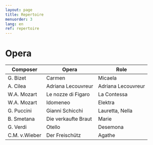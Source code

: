 ```yaml
---
layout: page
title: Repertoire
menuorder: 3
lang: en
ref: repertoire
---
```


# Opera	

| Composer | Opera | Role |
| -------- | ----- | ---- |
| G. Bizet | Carmen | Micaela |
| A. Cilea | Adriana Lecouvreur | Adriana Lecouvreur |
| W.A. Mozart | Le nozze di Figaro | La Contessa |
| W.A. Mozart | Idomeneo | Elektra |
| G. Puccini | Gianni Schicchi | Lauretta, Nella |
| B. Smetana | Die verkaufte Braut | Marie |
| G. Verdi | Otello | Desemona |
| C.M. v.Wieber | Der Freischütz | Agathe |
